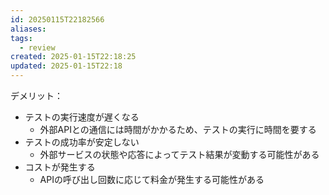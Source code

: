 ```yaml
---
id: 20250115T22182566
aliases: 
tags:
  - review
created: 2025-01-15T22:18:25
updated: 2025-01-15T22:18
---
```

デメリット：
- テストの実行速度が遅くなる
    - 外部APIとの通信には時間がかかるため、テストの実行に時間を要する
- テストの成功率が安定しない
    - 外部サービスの状態や応答によってテスト結果が変動する可能性がある
- コストが発生する
    - APIの呼び出し回数に応じて料金が発生する可能性がある
